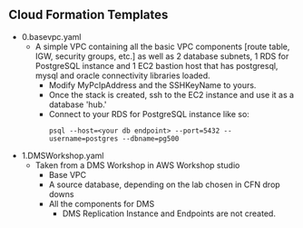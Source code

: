 ## Cloud Formation Templates
- 0.basevpc.yaml 
  - A simple VPC containing all the basic VPC components [route table, IGW, security groups, etc.] as well as 2 database subnets, 1 RDS for PostgreSQL instance and 1 EC2 bastion host that has postgresql, mysql and oracle connectivity libraries loaded.
    - Modify MyPcIpAddress and the SSHKeyName to yours.
    - Once the stack is created, ssh to the EC2 instance and use it as a database 'hub.'
    - Connect to your RDS for PostgreSQL instance like so:
      ```
      psql --host=<your db endpoint> --port=5432 --username=postgres --dbname=pg500
      ```
- 1.DMSWorkshop.yaml 
  - Taken from a DMS Workshop in AWS Workshop studio
    - Base VPC
    - A source database, depending on the lab chosen in CFN drop downs
    - All the components for DMS
      - DMS Replication Instance and Endpoints are not created.
